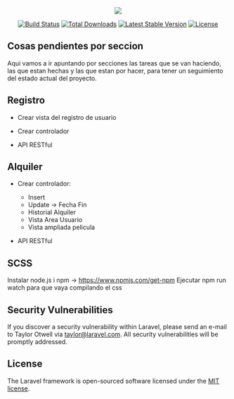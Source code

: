 <p align="center"><img src="https://laravel.com/assets/img/components/logo-laravel.svg"></p>

<p align="center">
<a href="https://travis-ci.org/laravel/framework"><img src="https://travis-ci.org/laravel/framework.svg" alt="Build Status"></a>
<a href="https://packagist.org/packages/laravel/framework"><img src="https://poser.pugx.org/laravel/framework/d/total.svg" alt="Total Downloads"></a>
<a href="https://packagist.org/packages/laravel/framework"><img src="https://poser.pugx.org/laravel/framework/v/stable.svg" alt="Latest Stable Version"></a>
<a href="https://packagist.org/packages/laravel/framework"><img src="https://poser.pugx.org/laravel/framework/license.svg" alt="License"></a>
</p>

## Cosas pendientes por seccion

Aqui vamos a ir apuntando por secciones las tareas que se van haciendo, las que estan hechas y las que estan por hacer, para tener un seguimiento del estado actual del proyecto.

## Registro

- Crear vista del registro de usuario
- Crear controlador

- API RESTful

## Alquiler

- Crear controlador:
    - Insert
    - Update -> Fecha Fin
    - Historial Alquiler
    - Vista Area Usuario
    - Vista ampliada pelicula

- API RESTful

## SCSS

Instalar node.js i npm -> https://www.npmjs.com/get-npm
Ejecutar npm run watch para que vaya compilando el css

## Security Vulnerabilities

If you discover a security vulnerability within Laravel, please send an e-mail to Taylor Otwell via [taylor@laravel.com](mailto:taylor@laravel.com). All security vulnerabilities will be promptly addressed.

## License

The Laravel framework is open-sourced software licensed under the [MIT license](https://opensource.org/licenses/MIT).
